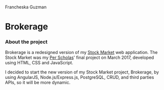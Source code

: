 Francheska Guzman

# Brokerage

### About the project

Brokerage is a redesigned version of my [Stock Market](https://github.com/francheska-guzman/stock-market) web application. The Stock Market was my [Per Scholas](https://perscholas.org/apply/codebridge)' final project on March 2017, developed using HTML, CSS and JavaScript.

I decided to start the new version of my Stock Market project, Brokerage, by using AngularJS, Node.js/Express.js, PostgreSQL, CRUD, and third parties APIs, so it will be more dynamic.